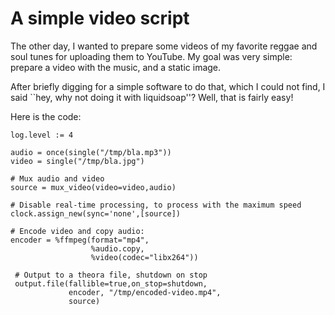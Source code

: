 # A simple video script

The other day, I wanted to prepare some videos of my favorite reggae and soul
tunes for uploading them to YouTube.
My goal was very simple: prepare a video with the music,
and a static image.

After briefly digging for a simple software to do that,
which I could not find, I said ``hey, why not doing it with liquidsoap''?
Well, that is fairly easy!

Here is the code:

```liquidsoap
log.level := 4

audio = once(single("/tmp/bla.mp3"))
video = single("/tmp/bla.jpg")

# Mux audio and video
source = mux_video(video=video,audio)

# Disable real-time processing, to process with the maximum speed
clock.assign_new(sync='none',[source])

# Encode video and copy audio:
encoder = %ffmpeg(format="mp4",
                  %audio.copy,
                  %video(codec="libx264"))

 # Output to a theora file, shutdown on stop
 output.file(fallible=true,on_stop=shutdown,
             encoder, "/tmp/encoded-video.mp4",
             source)
```
